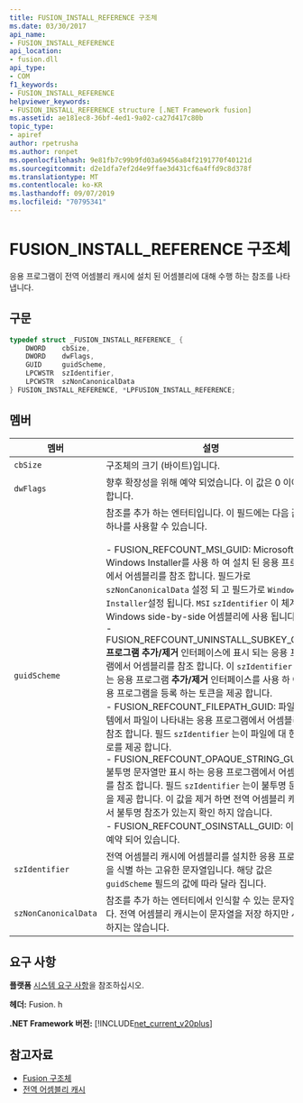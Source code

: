 ```yaml
---
title: FUSION_INSTALL_REFERENCE 구조체
ms.date: 03/30/2017
api_name:
- FUSION_INSTALL_REFERENCE
api_location:
- fusion.dll
api_type:
- COM
f1_keywords:
- FUSION_INSTALL_REFERENCE
helpviewer_keywords:
- FUSION_INSTALL_REFERENCE structure [.NET Framework fusion]
ms.assetid: ae181ec8-36bf-4ed1-9a02-ca27d417c80b
topic_type:
- apiref
author: rpetrusha
ms.author: ronpet
ms.openlocfilehash: 9e81fb7c99b9fd03a69456a84f2191770f40121d
ms.sourcegitcommit: d2e1dfa7ef2d4e9ffae3d431cf6a4ffd9c8d378f
ms.translationtype: MT
ms.contentlocale: ko-KR
ms.lasthandoff: 09/07/2019
ms.locfileid: "70795341"
---
```

# <a name="fusion_install_reference-structure"></a>FUSION_INSTALL_REFERENCE 구조체
응용 프로그램이 전역 어셈블리 캐시에 설치 된 어셈블리에 대해 수행 하는 참조를 나타냅니다.  
  
## <a name="syntax"></a>구문  
  
```cpp  
typedef struct _FUSION_INSTALL_REFERENCE_ {  
    DWORD    cbSize,  
    DWORD    dwFlags,  
    GUID     guidScheme,  
    LPCWSTR  szIdentifier,  
    LPCWSTR  szNonCanonicalData  
} FUSION_INSTALL_REFERENCE, *LPFUSION_INSTALL_REFERENCE;  
```  
  
## <a name="members"></a>멤버  
  
|멤버|설명|  
|------------|-----------------|  
|`cbSize`|구조체의 크기 (바이트)입니다.|  
|`dwFlags`|향후 확장성을 위해 예약 되었습니다. 이 값은 0 이어야 합니다.|  
|`guidScheme`|참조를 추가 하는 엔터티입니다. 이 필드에는 다음 값 중 하나를 사용할 수 있습니다.<br /><br /> -   FUSION_REFCOUNT_MSI_GUID: Microsoft Windows Installer를 사용 하 여 설치 된 응용 프로그램에서 어셈블리를 참조 합니다. 필드가로 `szNonCanonicalData` 설정 되 고 필드가로 `Windows Installer`설정 됩니다. `MSI` `szIdentifier` 이 체계는 Windows side-by-side 어셈블리에 사용 됩니다.<br />-   FUSION_REFCOUNT_UNINSTALL_SUBKEY_GUID: **프로그램 추가/제거** 인터페이스에 표시 되는 응용 프로그램에서 어셈블리를 참조 합니다. 이 `szIdentifier` 필드는 응용 프로그램 **추가/제거** 인터페이스를 사용 하 여 응용 프로그램을 등록 하는 토큰을 제공 합니다.<br />-   FUSION_REFCOUNT_FILEPATH_GUID: 파일 시스템에서 파일이 나타내는 응용 프로그램에서 어셈블리를 참조 합니다. 필드 `szIdentifier` 는이 파일에 대 한 경로를 제공 합니다.<br />-   FUSION_REFCOUNT_OPAQUE_STRING_GUID: 불투명 문자열만 표시 하는 응용 프로그램에서 어셈블리를 참조 합니다. 필드 `szIdentifier` 는이 불투명 문자열을 제공 합니다. 이 값을 제거 하면 전역 어셈블리 캐시에서 불투명 참조가 있는지 확인 하지 않습니다.<br />-   FUSION_REFCOUNT_OSINSTALL_GUID: 이 값은 예약 되어 있습니다.|  
|`szIdentifier`|전역 어셈블리 캐시에 어셈블리를 설치한 응용 프로그램을 식별 하는 고유한 문자열입니다. 해당 값은 `guidScheme` 필드의 값에 따라 달라 집니다.|  
|`szNonCanonicalData`|참조를 추가 하는 엔터티에서 인식할 수 있는 문자열입니다. 전역 어셈블리 캐시는이 문자열을 저장 하지만 사용 하지는 않습니다.|  
  
## <a name="requirements"></a>요구 사항  
 **플랫폼** [시스템 요구 사항](../../get-started/system-requirements.md)을 참조하십시오.  
  
 **헤더:** Fusion. h  
  
 **.NET Framework 버전:** [!INCLUDE[net_current_v20plus](../../../../includes/net-current-v20plus-md.md)]  
  
## <a name="see-also"></a>참고자료

- [Fusion 구조체](fusion-structures.md)
- [전역 어셈블리 캐시](../../app-domains/gac.md)
